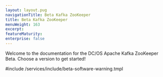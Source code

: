 ```yaml
---
layout: layout.pug
navigationTitle: Beta Kafka ZooKeeper
title: Beta Kafka ZooKeeper
menuWeight: 163
excerpt:
featureMaturity:
enterprise: false
---
```


Welcome to the documentation for the DC/OS Apache Kafka ZooKeeper Beta. Choose a version to get started!

#include /services/include/beta-software-warning.tmpl
